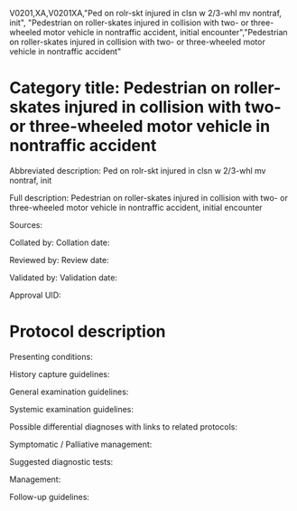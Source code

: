 V0201,XA,V0201XA,"Ped on rolr-skt injured in clsn w 2/3-whl mv nontraf, init", "Pedestrian on roller-skates injured in collision with two- or three-wheeled motor vehicle in nontraffic accident, initial encounter","Pedestrian on roller-skates injured in collision with two- or three-wheeled motor vehicle in nontraffic accident"
# Category title: Pedestrian on roller-skates injured in collision with two- or three-wheeled motor vehicle in nontraffic accident

Abbreviated description: Ped on rolr-skt injured in clsn w 2/3-whl mv nontraf, init

Full description: Pedestrian on roller-skates injured in collision with two- or three-wheeled motor vehicle in nontraffic accident, initial encounter

Sources:

Collated by:
Collation date:

Reviewed by:
Review date:

Validated by:
Validation date:

Approval UID:

# Protocol description

Presenting conditions:

History capture guidelines:

General examination guidelines:

Systemic examination guidelines:

Possible differential diagnoses with links to related protocols:

Symptomatic / Palliative management:

Suggested diagnostic tests:

Management:

Follow-up guidelines:
